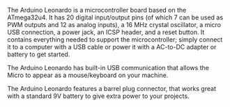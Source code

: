 <FeatureDescription>

The Arduino Leonardo is a microcontroller board based on the ATmega32u4. It has 20 digital input/output pins (of which 7 can be used as PWM outputs and 12 as analog inputs), a 16 MHz crystal oscillator, a micro USB connection, a power jack, an ICSP header, and a reset button. It contains everything needed to support the microcontroller; simply connect it to a computer with a USB cable or power it with a AC-to-DC adapter or battery to get started.

</FeatureDescription>

<FeatureList>

<Feature title="USB communication" image="usb">

The Arduino Leonardo has built-in USB communication that allows the Micro to appear as a mouse/keyboard on your machine.

  <FeatureLink variant="secondary" title="Keyboard Library" url="https://www.arduino.cc/reference/en/language/functions/usb/keyboard/"/>
  <FeatureLink variant="secondary" title="Mouse Library" url="https://www.arduino.cc/reference/en/language/functions/usb/mouse/"/>
</Feature>

<Feature title="Battery Connector" image="power">

The Arduino Leonardo features a barrel plug connector, that works great with a standard 9V battery to give extra power to your projects.

</Feature>

</FeatureList>
